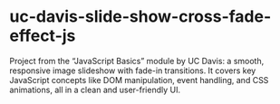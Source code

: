 # uc-davis-slide-show-cross-fade-effect-js
Project from the “JavaScript Basics” module by UC Davis: a smooth, responsive image slideshow with fade-in transitions. It covers key JavaScript concepts like DOM manipulation, event handling, and CSS animations, all in a clean and user-friendly UI.
